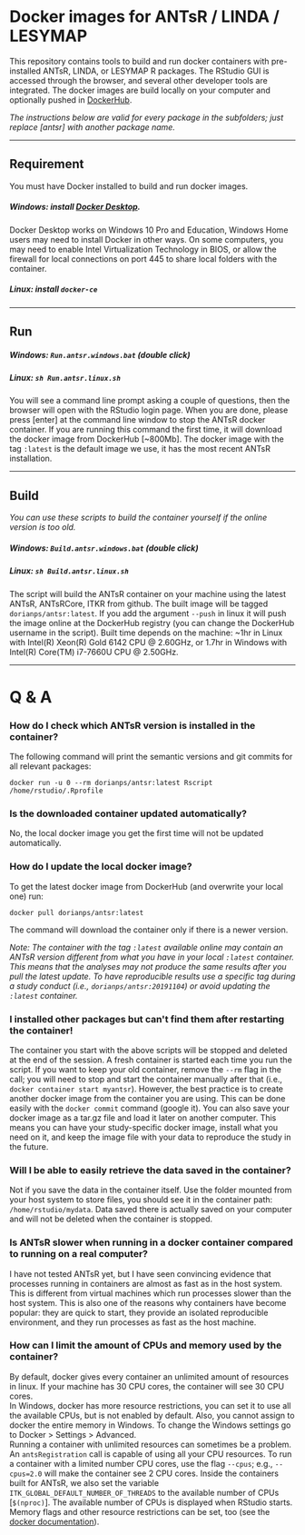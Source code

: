 # Docker images for ANTsR / LINDA / LESYMAP
This repository contains tools to build and run docker containers with pre-installed ANTsR, LINDA, or LESYMAP R packages. The RStudio GUI is accessed through the browser, and several other developer tools are integrated. The docker images are build locally on your computer and optionally pushed in [DockerHub](https://hub.docker.com/u/dorianps).
     
*The instructions below are valid for every package in the subfolders; just replace [antsr] with another package name.*

---

## Requirement
You must have Docker installed to build and run docker images.

##### Windows: install [Docker Desktop](https://www.docker.com/products/docker-desktop).
Docker Desktop works on Windows 10 Pro and Education, Windows Home users may need to install Docker in other ways. On some computers, you may need to enable Intel Virtualization Technology in BIOS, or allow the firewall for local connections on port 445 to share local folders with the container.
    
##### Linux: install `docker-ce`

---

## Run
##### Windows: `Run.antsr.windows.bat` (double click)
##### Linux: `sh Run.antsr.linux.sh`
You will see a command line prompt asking a couple of questions, then the browser will open with the RStudio login page. When you are done, please press [enter] at the command line window to stop the ANTsR docker container. If you are running this command the first time, it will download the docker image from DockerHub [~800Mb]. The docker image with the tag `:latest` is the default image we use, it has the most recent ANTsR installation.

---

## Build
*You can use these scripts to build the container yourself if the online version is too old.*   
##### Windows: `Build.antsr.windows.bat` (double click)
##### Linux: `sh Build.antsr.linux.sh`
The script will build the ANTsR container on your machine using the latest ANTsR, ANTsRCore, ITKR from github. The built image will be tagged `dorianps/antsr:latest`. If you add the argument `--push` in linux it will push the image online at the DockerHub registry (you can change the DockerHub username in the script). Built time depends on the machine: ~1hr in Linux with Intel(R) Xeon(R) Gold 6142 CPU @ 2.60GHz, or 1.7hr in Windows with Intel(R) Core(TM) i7-7660U CPU @ 2.50GHz.

---


# Q & A

### How do I check which ANTsR version is installed in the container?
The following command will print the semantic versions and git commits for all relevant packages:
```
docker run -u 0 --rm dorianps/antsr:latest Rscript /home/rstudio/.Rprofile
```

### Is the downloaded container updated automatically?
No, the local docker image you get the first time will not be updated automatically.

### How do I update the local docker image?
To get the latest docker image from DockerHub (and overwrite your local one) run:
```
docker pull dorianps/antsr:latest
```
The command will download the container only if there is a newer version.
    
*Note: The container with the tag `:latest` available online may contain an ANTsR version different from what you have in your local `:latest` container. This means that the analyses may not produce the same results after you pull the latest update. To have reproducible results use a specific tag during a study conduct (i.e., `dorianps/antsr:20191104`) or avoid updating the `:latest` container.*

### I installed other packages but can't find them after restarting the container!
The container you start with the above scripts will be stopped and deleted at the end of the session. A fresh container is started each time you run the script. If you want to keep your old container, remove the `--rm` flag in the call; you will need to stop and start the container manually after that (i.e., `docker container start myantsr`). However, the best practice is to create another docker image from the container you are using. This can be done easily with the `docker commit` command (google it). You can also save your docker image as a tar.gz file and load it later on another computer. This means you can have your study-specific docker image, install what you need on it, and keep the image file with your data to reproduce the study in the future.

### Will I be able to easily retrieve the data saved in the container?
Not if you save the data in the container itself. Use the folder mounted from your host system to store files, you should see it in the container path:  `/home/rstudio/mydata`. Data saved there is actually saved on your computer and will not be deleted when the container is stopped.

### Is ANTsR slower when running in a docker container compared to running on a real computer?
I have not tested ANTsR yet, but I have seen convincing evidence that processes running in containers are almost as fast as in the host system. This is different from virtual machines which run processes slower than the host system. This is also one of the reasons why containers have become popular: they are quick to start, they provide an isolated reproducible environment, and they run processes as fast as the host machine.

### How can I limit the amount of CPUs and memory used by the container?
By default, docker gives every container an unlimited amount of resources in linux. If your machine has 30 CPU cores, the container will see 30 CPU cores.     
In Windows, docker has more resource restrictions, you can set it to use all the available CPUs, but is not enabled by default. Also, you cannot assign to docker the entire memory in Windows. To change the Windows settings go to Docker > Settings > Advanced.    
Running a container with unlimited resources can sometimes be a problem. An `antsRegistration` call is capable of using all your CPU resources. To run a container with a limited number CPU cores, use the flag `--cpus`; e.g., `--cpus=2.0` will make the container see 2 CPU cores. Inside the containers built for ANTsR, we also set the variable `ITK_GLOBAL_DEFAULT_NUMBER_OF_THREADS` to the available number of CPUs [`$(nproc)`]. The available number of CPUs is displayed when RStudio starts.     
Memory flags and other resource restrictions can be set, too (see the [docker documentation](https://docs.docker.com/config/containers/resource_constraints/)).
